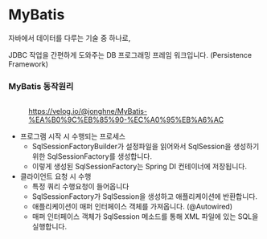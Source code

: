 # MyBatis



자바에서 데이터를 다루는 기술 중 하나로,

&#x20;JDBC 작업을 간편하게 도와주는 DB 프로그래밍 프레임 워크입니다. (Persistence Framework)



### MyBatis  동작원리

<figure><img src="../../.gitbook/assets/image (18).png" alt=""><figcaption><p><a href="https://velog.io/@jonghne/MyBatis-%EA%B0%9C%EB%85%90-%EC%A0%95%EB%A6%AC">https://velog.io/@jonghne/MyBatis-%EA%B0%9C%EB%85%90-%EC%A0%95%EB%A6%AC</a></p></figcaption></figure>

* 프로그램 시작 시 수행되는 프로세스
  * SqlSessionFactoryBuilder가 설정파일을 읽어와서 SqlSession을 생성하기위한 SqlSessionFactory를 생성합니다.
  * 이렇게 생성된 SqlSessionFactory는 Spring DI 컨테이너에 저장됩니다.
* 클라이언트 요청 시 수행
  * 특정 쿼리 수행요청이 들어옵니다
  * SqlSessionFactory가 SqlSession을 생성하고 애플리케이션에 반환합니다.
  * 애플리케이션이 매퍼 인터페이스 객체를 가져옵니다. (@Autowired)
  * 매퍼 인터페이스 객체가 SqlSession 메소드를 통해 XML 파일에 있는 SQL을 실행합니다.
